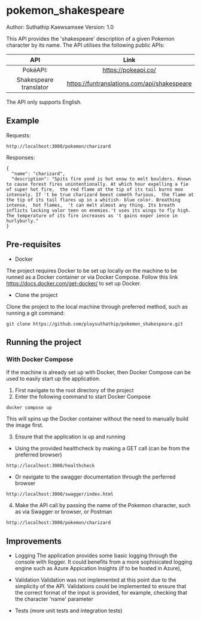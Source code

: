 # pokemon_shakespeare

Author: Suthathip Kaewsamsee
Version: 1.0

This API provides the 'shakespeare' description of a given Pokemon character by its name. The API utilises the following public APIs:

| API                   | Link                                       |
| :---:                 | :-:                                        |
| PokéAPI:              | https://pokeapi.co/                        |
| Shakespeare translator| https://funtranslations.com/api/shakespeare|


The API only supports English. 

## Example

Requests: 

```
http://localhost:3000/pokemon/charizard
```

Responses:

```
{
  "name": "charizard",
  "description": "Spits fire yond is hot enow to melt boulders. Known to cause forest fires unintentionally. At which hour expelling a fie of super hot fire,  the red flame at the tip of its tail burns moo intensely. If 't be true charizard beest­ cometh furious,  the flame at the tip of its tail flares up in a whitish- blue color. Breathing intense,  hot flames,  't can melt almost any­ thing. Its breath inflicts lacking valor teen on enemies.'t uses its wings to fly high. The temperature of its fire increases as 't gains exper­ ience in hurlyburly."
}
```


## Pre-requisites

- Docker

The project requires Docker to be set up locally on the machine to be runned as a Docker container or via Docker Compose. Follow this link https://docs.docker.com/get-docker/ to set up Docker.


- Clone the project

Clone the project to the local machine through preferred method, such as running a git command:

```
git clone https://github.com/ploysuthathip/pokemon_shakespeare.git 
```

## Running the project


### With Docker Compose

If the machine is already set up with Docker, then Docker Compose can be used to easily start up the application. 

1) First navigate to the root directory of the project
2) Enter the following command to start Docker Compose

```
docker compose up
```
This will spins up the Docker container without the need to manually build the image first.

3) Ensure that the application is up and running

- Using the provided healthcheck by making a GET call (can be from the preferred browser)

```
http://localhost:3000/healthcheck
```
- Or navigate to the swagger documentation through the perferred browser

```
http://localhost:3000/swagger/index.html
```

4) Make the API call by passing the name of the Pokemon character, such as via Swagger or browser, or Postman

```
http://localhost:3000/pokemon/charizard
```

## Improvements

- Logging
The application provides some basic logging through the console with Ilogger. It could benefits from a more sophisicated logging engine such as Azure Appication Insights (if to be hosted in Azure), 

- Validation
Validation was not implemented at this point due to the simplicity of the API. Validations could be implemented to ensure that the correct format of the input is provided, for example, checking that the character 'name' parameter 

- Tests (more unit tests and integration tests)
